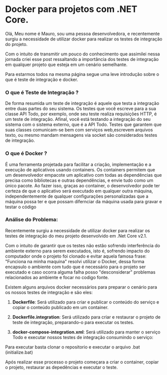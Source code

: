 # **Docker para projetos com .NET Core.**

Olá, Meu nome é Mauro, sou uma pessoa desenvolvedora, e recentemente surgiu a necessidade de utilizar docker para realizar os testes de integração do projeto. 

Com o intuito de transmitir um pouco do conhecimento que assimilei nessa jornada criei esse post ressaltando a importância dos testes de integração em qualquer projeto que esteja em um cenário semelhante.

Para estarmos todos na mesma página segue uma leve introdução sobre o que é teste de integração e docker. 

### **O que é Teste de Integração ?** 

De forma resumida um teste de integração é aquele que testa a integração entre duas partes do seu sistema. Os testes que você escreve para a sua classe API Todo, por exemplo, onde seu teste realiza requisições HTTP, é um teste de integração. Afinal, você está testando a integração do seu sistema com o sistema externo, que é a API Todo. Testes que garantem que suas classes comunicam-se bem com serviços web,escrevem arquivos texto, ou mesmo mandam mensagens via socket são considerados testes de integração.

### **O que é Docker ?** 

É uma ferramenta projetada para facilitar a criação, implementação e a execução de aplicativos usando containers. Os containers permitem que um desenvolvedor empacote um aplicativo com todas as dependências que precisa como bibliotecas e outras dependências, e envie tudo como um único pacote. Ao fazer isso, graças ao container, o desenvolvedor pode ter certeza de que o aplicativo será executado em qualquer outra máquina, independentemente de qualquer configurações personalizadas que a máquina possa ter e que possam difernciar da máquina usada para gravar e testar o código

### **Análise do Problema:**

Recentemente surgiu a necessidade de utilizar docker para realizar os testes de integração do meu projeto desenvolvido em .Net Core v2.1.

Com o intuito de garantir que os testes não estão sofrendo interferência do ambiente externo para serem executados, isto é, sofrendo impacto do computador onde o projeto foi clonado e evitar aquela famosa frase: "Funciona na minha maquina" resolvi utilizar o Docker, dessa forma encapsulo o ambiente com tudo que é necessário para o projeto ser executado e caso ocorra alguma falha posso "desconsiderar" problemas relacionados ao ambiente e focar no codigo fonte. 

Existem alguns arquivos docker necessários para preparar o cenário para os nossos testes de integração e são eles: 

1.  **Dockerfile**: Será utilizado para criar e publicar o  conteúdo do serviço e copiar o conteúdo publicado em um container.
2. **Dockerfile.integration**: Será utilizado para criar e restaurar o projeto de teste de integração, preparando-o para executar os testes. 

3. **docker-compose-integration.xml**: Será utilizado para manter o serviço Todo e executar nossos testes de integração consumindo o serviço:

Para executar basta clonar o repositorio e executar o arquivo .bat (initialize.bat)

Após realizar esse processo o projeto começara a criar o container, copiar o projeto, restaurar as depedências e executar o teste.